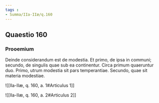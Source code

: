 ```yaml
---
tags : 
- Summa/IIa-IIæ/q.160
---
```


## Quaestio 160

### Prooemium

Deinde considerandum est de modestia. Et primo, de ipsa in communi; secundo, de singulis quae sub ea continentur. Circa primum quaeruntur duo. Primo, utrum modestia sit pars temperantiae. Secundo, quae sit materia modestiae.

![[IIa-IIæ, q. 160, a. 1#Articulus 1]]

![[IIa-IIæ, q. 160, a. 2#Articulus 2]]

